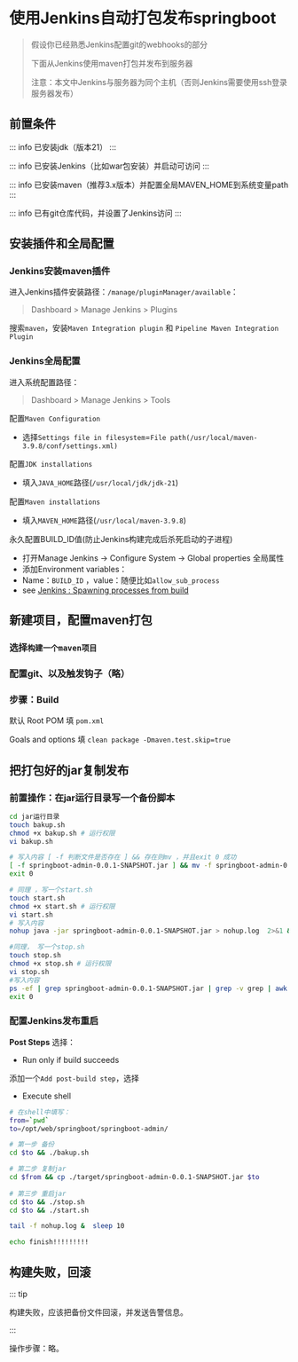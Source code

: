 # 使用Jenkins自动打包发布springboot

> 假设你已经熟悉Jenkins配置git的webhooks的部分
> 
> 下面从Jenkins使用maven打包并发布到服务器
> 
> 注意：本文中Jenkins与服务器为同个主机（否则Jenkins需要使用ssh登录服务器发布）


## 前置条件

::: info
已安装jdk（版本21）
:::

::: info
已安装Jenkins（比如war包安装）并启动可访问
:::

::: info
已安装maven（推荐3.x版本）并配置全局MAVEN_HOME到系统变量path
:::

::: info
已有git仓库代码，并设置了Jenkins访问
:::

## 安装插件和全局配置

### Jenkins安装maven插件

进入Jenkins插件安装路径：`/manage/pluginManager/available`：

> Dashboard > Manage Jenkins > Plugins

搜索`maven`，安装`Maven Integration plugin` 和 `Pipeline Maven Integration Plugin`

### Jenkins全局配置

进入系统配置路径：

> Dashboard > Manage Jenkins > Tools

配置`Maven Configuration`

- 选择`Settings file in filesystem`=`File path(/usr/local/maven-3.9.8/conf/settings.xml)`

配置`JDK installations`

- 填入`JAVA_HOME`路径(`/usr/local/jdk/jdk-21`)

配置`Maven installations`

- 填入`MAVEN_HOME`路径(`/usr/local/maven-3.9.8`)

永久配置BUILD_ID值(防止Jenkins构建完成后杀死启动的子进程)
- 打开Manage Jenkins -> Configure System -> Global properties 全局属性
- 添加Environment variables：
- Name：`BUILD_ID` ，value：随便比如`allow_sub_process`
- see [Jenkins : Spawning processes from build](https://wiki.jenkins.io/display/JENKINS/Spawning+processes+from+build)


## 新建项目，配置maven打包

### 选择`构建一个maven项目`

### 配置git、以及触发钩子（略）


### 步骤：Build
默认 Root POM 填 `pom.xml`

Goals and options 填 `clean package -Dmaven.test.skip=true`


## 把打包好的jar复制发布

### 前置操作：在jar运行目录写一个备份脚本

```sh
cd jar运行目录
touch bakup.sh
chmod +x bakup.sh # 运行权限
vi bakup.sh

# 写入内容 [ -f 判断文件是否存在 ] && 存在则mv ，并且exit 0 成功
[ -f springboot-admin-0.0.1-SNAPSHOT.jar ] && mv -f springboot-admin-0.0.1-SNAPSHOT.jar  springboot-admin-0.0.1-SNAPSHOT.jar.bak
exit 0

# 同理 ，写一个start.sh
touch start.sh
chmod +x start.sh # 运行权限
vi start.sh
# 写入内容 
nohup java -jar springboot-admin-0.0.1-SNAPSHOT.jar > nohup.log  2>&1 &

#同理， 写一个stop.sh
touch stop.sh
chmod +x stop.sh # 运行权限
vi stop.sh
#写入内容
ps -ef | grep springboot-admin-0.0.1-SNAPSHOT.jar | grep -v grep | awk '{print $2}' | xargs kill -9
exit 0
```


### 配置Jenkins发布重启

**Post Steps** 选择：
 - Run only if build succeeds

添加一个`Add post-build step`，选择
- Execute shell


```sh
# 在shell中填写：
from=`pwd`
to=/opt/web/springboot/springboot-admin/

# 第一步 备份
cd $to && ./bakup.sh

# 第二步 复制jar
cd $from && cp ./target/springboot-admin-0.0.1-SNAPSHOT.jar $to
 
# 第三步 重启jar
cd $to && ./stop.sh
cd $to && ./start.sh

tail -f nohup.log &  sleep 10

echo finish!!!!!!!!!
```

## 构建失败，回滚

::: tip

构建失败，应该把备份文件回滚，并发送告警信息。

:::

操作步骤：略。
